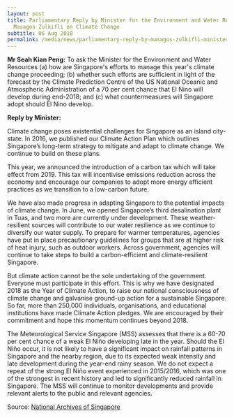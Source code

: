 ```yaml
---
layout: post
title: Parliamentary Reply by Minister for the Environment and Water Resources
  Masagos Zulkifli on Climate Change
subtitle: 06 Aug 2018
permalink: /media/news/parliamentary-reply-by-masagos-zulkifli-minister-for-the-environment-and-water-resources-on-climate-change
---
```


**Mr Seah Kian Peng:** To ask the Minister for the Environment and Water Resources (a) how are Singapore's efforts to manage this year's climate change proceeding; (b) whether such efforts are sufficient in light of the forecast by the Climate Prediction Centre of the US National Oceanic and Atmospheric Administration of a 70 per cent chance that El Nino will develop during end-2018; and (c) what countermeasures will Singapore adopt should El Nino develop.

**Reply by Minister:**

Climate change poses existential challenges for Singapore as an island city-state. In 2016, we published our Climate Action Plan which outlines Singapore’s long-term strategy to mitigate and adapt to climate change. We continue to build on these plans. 

This year, we announced the introduction of a carbon tax which will take effect from 2019. This tax will incentivise emissions reduction across the economy and encourage our companies to adopt more energy efficient practices as we transition to a low-carbon future.

We have also made progress in adapting Singapore to the potential impacts of climate change. In June, we opened Singapore’s third desalination plant in Tuas, and two more are currently under development. These weather-resilient sources will contribute to our water resilience as we continue to diversify our water supply. To prepare for warmer temperatures, agencies have put in place precautionary guidelines for groups that are at higher risk of heat injury, such as outdoor workers. Across government, agencies will continue to take steps to build a carbon-efficient and climate-resilient Singapore.

But climate action cannot be the sole undertaking of the government. Everyone must participate in this effort. This is why we have designated 2018 as the Year of Climate Action, to raise our national consciousness of climate change and galvanise ground-up action for a sustainable Singapore. So far, more than 250,000 individuals, organisations, and educational institutions have made Climate Action pledges. We are encouraged by their commitment and hope this momentum continues beyond 2018.

The Meteorological Service Singapore (MSS) assesses that there is a 60-70 per cent chance of a weak El Niño developing late in the year. Should the El Niño occur, it is not likely to have a significant impact on rainfall patterns in Singapore and the nearby region, due to its expected weak intensity and late development during the year-end rainy season. We do not expect a repeat of the strong El Niño event experienced in 2015/2016, which was one of the strongest in recent history and led to significantly reduced rainfall in Singapore. The MSS will continue to monitor developments and provide relevant alerts to the public and relevant agencies.

Source: [National Archives of Singapore](https://www.nas.gov.sg/archivesonline/data/pdfdoc/MSE_20180806006.pdf)
